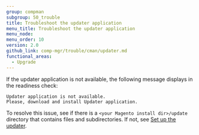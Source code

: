 ```yaml
---
group: compman
subgroup: 50_trouble
title: Troubleshoot the updater application
menu_title: Troubleshoot the updater application
menu_node:
menu_order: 10
version: 2.0
github_link: comp-mgr/trouble/cman/updater.md
functional_areas:
  - Upgrade
---
```


If the updater application is not available, the following message displays in the readiness check:

	Updater application is not available. 
	Please, download and install Updater application.

To resolve this issue, see if there is a `<your Magento install dir>/update` directory that contains files and subdirectories. If not, see <a href="{{ page.baseurl }}/install-gde/prereq/prereq_updater.html">Set up the updater</a>.
